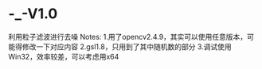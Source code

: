# -_-V1.0
 利用粒子滤波进行去噪
 Notes:
  1.用了opencv2.4.9，其实可以使用任意版本，可能得修改一下对应内容
  2.gsl1.8，只用到了其中随机数的部分
  3.调试使用Win32，效率较差，可以考虑用x64
